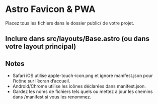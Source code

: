 # Astro Favicon & PWA

Placez tous les fichiers dans le dossier public/ de votre projet.

## Inclure dans src/layouts/Base.astro (ou dans votre layout principal)

<!-- Favicon (clair/sombre) -->
<link rel="icon" href="/favicon-light.ico" media="(prefers-color-scheme: light)">
<link rel="icon" href="/favicon-dark.ico" media="(prefers-color-scheme: dark)">

<!-- Tailles PNG -->
<link rel="icon" type="image/png" sizes="32x32" href="/favicon-light-32.png" media="(prefers-color-scheme: light)">
<link rel="icon" type="image/png" sizes="32x32" href="/favicon-dark-32.png" media="(prefers-color-scheme: dark)">

<!-- SVG -->
<link rel="icon" type="image/svg+xml" href="/favicon-light.svg" media="(prefers-color-scheme: light)">
<link rel="icon" type="image/svg+xml" href="/favicon-dark.svg" media="(prefers-color-scheme: dark)">

<!-- PWA -->
<link rel="manifest" href="/manifest.json">

<!-- iOS -->
<link rel="apple-touch-icon" href="/apple-touch-icon.png">
<meta name="apple-mobile-web-app-capable" content="yes">
<meta name="apple-mobile-web-app-status-bar-style" content="black-translucent">

## Notes

- Safari iOS utilise apple-touch-icon.png et ignore manifest.json pour l’icône sur l’écran d’accueil.
- Android/Chrome utilise les icônes déclarées dans manifest.json.
- Gardez les noms de fichiers tels quels ou mettez à jour les chemins dans <link>/manifest si vous les renommez.
